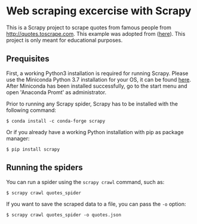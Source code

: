 # Web scraping excercise with Scrapy

This is a Scrapy project to scrape quotes from famous people from http://quotes.toscrape.com.
This example was adopted from ([here](https://github.com/scrapinghub/spidyquotes)). 
This project is only meant for educational purposes.

## Prequisites

First, a working Python3 installation is required for running Scrapy.
Please use the Miniconda Python 3.7 installation for your OS, it can be found [here](https://docs.conda.io/en/latest/miniconda.html).
After Miniconda has been installed successfully, go to the start menu and open 'Anaconda Promt' as administrator.

Prior to running any Scrapy spider, Scrapy has to be installed with the following command:
    
    $ conda install -c conda-forge scrapy 

Or if you already have a working Python installation with pip as package manager:

    $ pip install scrapy

## Running the spiders

You can run a spider using the `scrapy crawl` command, such as:

    $ scrapy crawl quotes_spider

If you want to save the scraped data to a file, you can pass the `-o` option:
    
    $ scrapy crawl quotes_spider -o quotes.json
